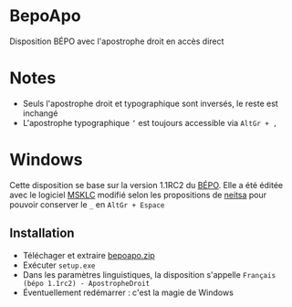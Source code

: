 # BepoApo
Disposition BÉPO avec l'apostrophe droit en accès direct

# Notes
* Seuls l'apostrophe droit et typographique sont inversés, le reste est inchangé
* L'apostrophe typographique `’` est toujours accessible via `AltGr + ,`

# Windows
Cette disposition se base sur la version 1.1RC2 du [BÉPO](http://bepo.fr/wiki/Pr%C3%A9sentation). Elle a été éditée avec le logiciel [MSKLC](https://www.microsoft.com/en-us/download/details.aspx?id=102134) modifié selon les propositions de [neitsa](https://forum.bepo.fr/viewtopic.php?id=1306) pour pouvoir conserver le `_` en `AltGr + Espace`

## Installation
* Téléchager et extraire [bepoapo.zip](https://github.com/lodart/BepoApo/raw/main/bepoapo.zip)
* Exécuter `setup.exe`
* Dans les paramètres linguistiques, la disposition s'appelle `Français (bépo 1.1rc2) - ApostropheDroit`
* Éventuellement redémarrer : c'est la magie de Windows
